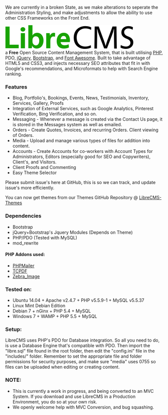We are currently in a broken State, as we make alterations to seperate the Administration Styling, and make adjustments to allow the ability to use other CSS Frameworks on the Front End.

![Libr8](includes/images/librecms.png)  
a **Free** Open Source Content Management System, that is built utilising [PHP](http://php.net/), PDO, [jQuery](http://jquery.com/), [Bootstrap](http://getbootstrap.com/), and [Font Awesome](http://fortawesome.github.io/Font-Awesome/). Built to take advantage of HTML5 and CSS3, and injects necessary SEO attributes that fit in with Google's recommendations, and Microformats to help with Search Engine ranking.


### Features
* Blog, Portfolio's, Bookings, Events, News, Testimonials, Inventory, Services, Gallery, Proofs
* Integration of External Services, such as Google Analytics, Pinterest Verification, Bing Verification, and so on.
* Messaging - Whenever a message is created via the Contact Us page, it is stored in the Messages system as well as emailed.
* Orders - Create Quotes, Invoices, and recurring Orders. Client viewing of Orders.
* Media - Upload and manage various types of files for addition into content.
* Accounts - Create Accounts for co-workers with Account Types for Administrators, Editors (especially good for SEO and Copywriters), Client's, and Visitors.
* Client Proofs and Commenting
* Easy Theme Selector

Please submit issue's here at GitHub, this is so we can track, and update issue's more efficiently.

You can now get themes from our Themes GitHub Repository @ [LibreCMS-Themes](https://github.com/StudioJunkyard/LibreCMS-themes)

### Dependencies
* Bootstrap
* jQuery+Bootstrap's Jquery Modules (Depends on Theme)
* PHP/PDO (Tested with MySQL)
* mod_rewrite

#### PHP Addons used:
* [PHPMailer](https://github.com/PHPMailer/PHPMailer)
* [TCPDF](http://www.tcpdf.org/)
* [Zebra_Image](https://github.com/stefangabos/Zebra_Image)

### Tested on:
* Ubuntu 14.04 + Apache v2.4.7 + PHP v5.5.9-1 + MySQL v5.5.37
* Linux Mint Debian Edition
* Debian 7 + nGinx + PHP 5.4 + MySQL
* Windows 7 + WAMP + PHP 5.5 + MySQL

### Setup:
LibreCMS uses PHP's PDO for Database integration. So all you need to do, is use a Database Engine that's compatible with PDO. Then import the "libre.sql" file found in the root folder, then edit the "config.ini" file in the "includes/" folder.
Remember to set the appropriate file and folder permissions for security purposes, and make sure "media" uses 0755 so files can be uploaded when editing or creating content.

### NOTE:
* This is currently a work in progress, and being converted to an MVC System. If you download and use LibreCMS in a Production Environment, you do so at your own risk.
* We openly welcome help with MVC Conversion, and bug squashing.
